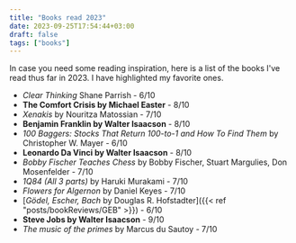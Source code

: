 ```yaml
---
title: "Books read 2023"
date: 2023-09-25T17:54:44+03:00
draft: false
tags: ["books"]
---
```


In case you need some reading inspiration, 
here is a list of the books I've read thus far in 2023.
I have highlighted my favorite ones.

- *Clear Thinking* Shane Parrish - 6/10
- **The Comfort Crisis by Michael Easter** - 8/10 
- *Xenakis* by Nouritza Matossian - 7/10 
- **Benjamin Franklin by Walter Isaacson** - 8/10 
- *100 Baggers: Stocks That Return 100-to-1 and How To Find Them* by Christopher W. Mayer - 6/10 
- **Leonardo Da Vinci by Walter Isaacson** - 8/10 
- *Bobby Fischer Teaches Chess* by Bobby Fischer, Stuart Margulies, Don Mosenfelder - 7/10
- *1Q84 (All 3 parts)* by Haruki Murakami - 7/10
- *Flowers for Algernon* by Daniel Keyes - 7/10
- [*Gödel, Escher, Bach* by Douglas R. Hofstadter]({{< ref "posts/bookReviews/GEB" >}}) - 6/10
- **Steve Jobs by Walter Isaacson** - 9/10 
- *The music of the primes* by Marcus du Sautoy - 7/10